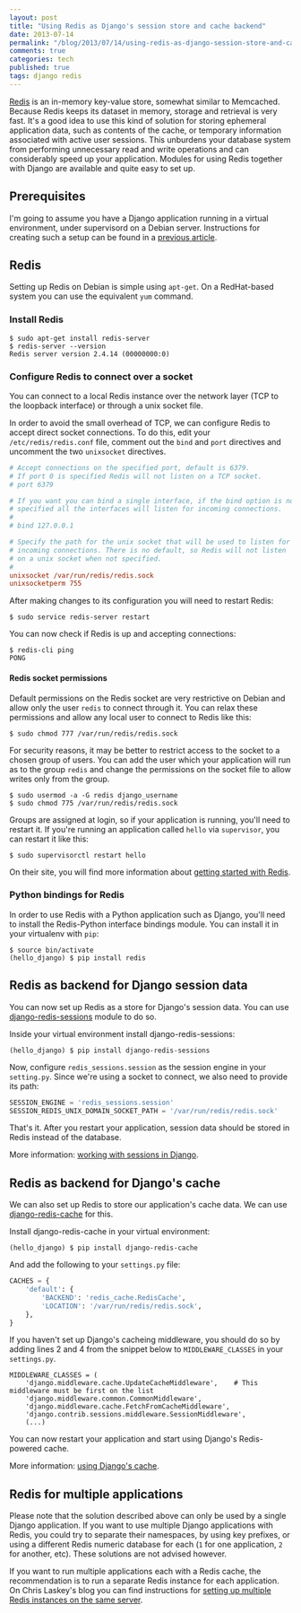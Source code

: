 ```yaml
---
layout: post
title: "Using Redis as Django's session store and cache backend"
date: 2013-07-14
permalink: "/blog/2013/07/14/using-redis-as-django-session-store-and-cache-backend/"
comments: true
categories: tech
published: true
tags: django redis
---
```


[Redis](http://redis.io) is an in-memory key-value store, somewhat similar to Memcached. Because Redis keeps its dataset in memory, storage and retrieval is very fast. It's a good idea to use this kind of solution for storing ephemeral application data, such as contents of the cache, or temporary information associated with active user sessions. This unburdens your database system from performing unnecessary read and write operations and can considerably speed up your application. Modules for using Redis together with Django are available and quite easy to set up.

<!-- more -->

## Prerequisites

I'm going to assume you have a Django application running in a virtual environment, under supervisord on a Debian server. Instructions for creating such a setup can be found in a [previous article](/blog/2013/06/09/django-nginx-gunicorn-virtualenv-supervisor/).

## Redis

Setting up Redis on Debian is simple using `apt-get`. On a RedHat-based system you can use the equivalent `yum` command.

### Install Redis

    $ sudo apt-get install redis-server
    $ redis-server --version
    Redis server version 2.4.14 (00000000:0)


### Configure Redis to connect over a socket

You can connect to a local Redis instance over the network layer (TCP to the loopback interface) or through a unix socket file. 

In order to avoid the small overhead of TCP, we can configure Redis to accept direct socket connections. To do this, edit your `/etc/redis/redis.conf` file, comment out the `bind` and `port` directives and uncomment the two `unixsocket` directives.

```cfg
# Accept connections on the specified port, default is 6379.
# If port 0 is specified Redis will not listen on a TCP socket.
# port 6379

# If you want you can bind a single interface, if the bind option is not
# specified all the interfaces will listen for incoming connections.
#
# bind 127.0.0.1

# Specify the path for the unix socket that will be used to listen for
# incoming connections. There is no default, so Redis will not listen
# on a unix socket when not specified.
#
unixsocket /var/run/redis/redis.sock
unixsocketperm 755
```

After making changes to its configuration you will need to restart Redis:

    $ sudo service redis-server restart

You can now check if Redis is up and accepting connections:

    $ redis-cli ping
    PONG


#### Redis socket permissions

Default permissions on the Redis socket are very restrictive on Debian and allow only the user `redis` to connect through it. You can relax these permissions and allow any local user to connect to Redis like this:

    $ sudo chmod 777 /var/run/redis/redis.sock

For security reasons, it may be better to restrict access to the socket to a chosen group of users. You can add the user which your application will run as to the group `redis` and change the permissions on the socket file to allow writes only from the group.

    $ sudo usermod -a -G redis django_username
    $ sudo chmod 775 /var/run/redis/redis.sock

Groups are assigned at login, so if your application is running, you'll need to restart it. If you're running an application called `hello` via `supervisor`, you can restart it like this:

    $ sudo supervisorctl restart hello

On their site, you will find more information about [getting started with Redis](http://redis.io/topics/quickstart).



### Python bindings for Redis

In order to use Redis with a Python application such as Django, you'll need to install the Redis-Python interface bindings module. You can install it in your virtualenv with `pip`:

    $ source bin/activate
    (hello_django) $ pip install redis


## Redis as backend for Django session data

You can now set up Redis as a store for Django's session data. You can use  [django-redis-sessions](https://github.com/martinrusev/django-redis-sessions) module to do so.

Inside your virtual environment install django-redis-sessions:

    (hello_django) $ pip install django-redis-sessions

Now, configure `redis_sessions.session` as the session engine in your `setting.py`. Since we're using a socket to connect, we also need to provide its path:

```python
SESSION_ENGINE = 'redis_sessions.session'
SESSION_REDIS_UNIX_DOMAIN_SOCKET_PATH = '/var/run/redis/redis.sock'
```

That's it. After you restart your application, session data should be stored in Redis instead of the database.

More information: [working with sessions in Django](https://docs.djangoproject.com/en/dev/topics/http/sessions/).


## Redis as backend for Django's cache

We can also set up Redis to store our application's cache data. We can use [django-redis-cache](https://github.com/sebleier/django-redis-cache) for this.

Install django-redis-cache in your virtual environment:

    (hello_django) $ pip install django-redis-cache 

And add the following to your `settings.py` file:

```python
CACHES = {
    'default': {
        'BACKEND': 'redis_cache.RedisCache',
        'LOCATION': '/var/run/redis/redis.sock',
    },
}
```

If you haven't set up Django's cacheing middleware, you should do so by adding lines 2 and 4 from the snippet below to `MIDDLEWARE_CLASSES` in your `settings.py`.

```
MIDDLEWARE_CLASSES = (
    'django.middleware.cache.UpdateCacheMiddleware',    # This middleware must be first on the list
    'django.middleware.common.CommonMiddleware',
    'django.middleware.cache.FetchFromCacheMiddleware',
    'django.contrib.sessions.middleware.SessionMiddleware',
    (...)
```

You can now restart your application and start using Django's Redis-powered cache.

More information: [using Django's cache](https://docs.djangoproject.com/en/dev/topics/cache/).


## Redis for multiple applications

Please note that the solution described above can only be used by a single Django application. If you want to use multiple Django applications with Redis, you could try to separate their namespaces, by using key prefixes, or using a different Redis numeric database for each (`1` for one application, `2` for another, etc). These solutions are not advised however.

If you want to run multiple applications each with a Redis cache, the recommendation is to run a separate Redis instance for each application. On Chris Laskey's blog you can find instructions for [setting up multiple Redis instances on the same server](http://chrislaskey.com/blog/342/running-multiple-redis-instances-on-the-same-server/).
